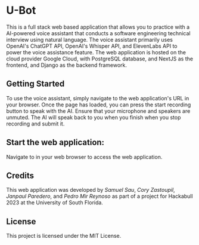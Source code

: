 # U-Bot
This is a full stack web based application that allows you to practice with a AI-powered voice assistant that conducts a software engineering technical interview using natural language. The voice assistant primarily uses OpenAI's ChatGPT API, OpenAI's Whisper API, and ElevenLabs API to power the voice assistance feature. The web application is hosted on the cloud provider Google Cloud, with PostgreSQL database, and NextJS as the frontend, and Django as the backend framework.

## Getting Started
To use the voice assistant, simply navigate to the web application's URL in your browser. Once the page has loaded, you can press the start recording button to speak with the AI. Ensure that your microphone and speakers are unmuted. The AI will speak back to you when you finish when you stop recording and submit it.

## Start the web application:
Navigate to <insertUrl> in your web browser to access the web application.

## Credits
This web application was developed by *Samuel Sau*, *Cory Zastoupil*, *Janpaul Paredero*, and *Pedro Mir Reynoso* as part of a project for Hackabull 2023 at the University of South Florida. 

## License
This project is licensed under the MIT License.
